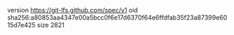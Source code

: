 version https://git-lfs.github.com/spec/v1
oid sha256:a80853aa4347e00a5bcc0f6e17d6370f64e6ffdfab35f23a87399e6015d7e425
size 2821
